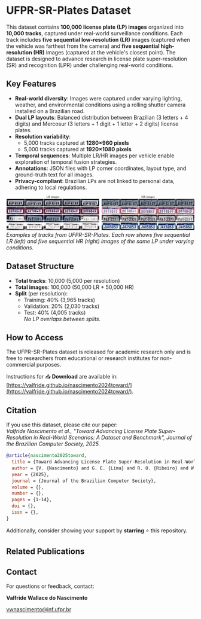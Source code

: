 # UFPR-SR-Plates Dataset

This dataset contains **100,000 license plate (LP) images** organized into **10,000 tracks**, captured under real-world surveillance conditions. Each track includes **five sequential low-resolution (LR)** images (captured when the vehicle was farthest from the camera) and **five sequential high-resolution (HR)** images (captured at the vehicle's closest point). The dataset is designed to advance research in license plate super-resolution (SR) and recognition (LPR) under challenging real-world conditions.

## Key Features
- **Real-world diversity**: Images were captured under varying lighting, weather, and environmental conditions using a rolling shutter camera installed on a Brazilian road.
- **Dual LP layouts**: Balanced distribution between Brazilian (3 letters + 4 digits) and Mercosur (3 letters + 1 digit + 1 letter + 2 digits) license plates.
- **Resolution variability**: 
  - 5,000 tracks captured at **1280×960 pixels**
  - 5,000 tracks captured at **1920×1080 pixels**
- **Temporal sequences**: Multiple LR/HR images per vehicle enable exploration of temporal fusion strategies.
- **Annotations**: JSON files with LP corner coordinates, layout type, and ground-truth text for all images.
- **Privacy-compliant**: Brazilian LPs are not linked to personal data, adhering to local regulations.

![Dataset Examples](./media/carssrplates1.png)  
*Examples of tracks from UFPR-SR-Plates. Each row shows five sequential LR (left) and five sequential HR (right) images of the same LP under varying conditions.*

## Dataset Structure
- **Total tracks**: 10,000 (5,000 per resolution)
- **Total images**: 100,000 (50,000 LR + 50,000 HR)
- **Split** (per resolution):
  - Training: 40% (3,965 tracks)
  - Validation: 20% (2,030 tracks)
  - Test: 40% (4,005 tracks)  
  *No LP overlaps between splits.*

## How to Access
The UFPR-SR-Plates dataset is released for academic research only and is free to researchers from educational or research institutes for non-commercial purposes.

Instructions for 📥 **Download** are available in: [https://valfride.github.io/nascimento2024toward/](https://valfride.github.io/nascimento2024toward/).

## Citation
If you use this dataset, please cite our paper:  
*Valfride Nascimento et al., "Toward Advancing License Plate Super-Resolution in Real-World Scenarios: A Dataset and Benchmark", Journal of the Brazilian Computer Society, 2025.*  

```bibtex
@article{nascimento2025toward,
  title = {Toward Advancing License Plate Super-Resolution in Real-World Scenarios: A Dataset and Benchmark},
  author = {V. {Nascimento} and G. E. {Lima} and R. O. {Ribeiro} and W. R. {Schwartz} and R. {Laroca} and D. {Menotti}},
  year = {2025},
  journal = {Journal of the Brazilian Computer Society},
  volume = {},
  number = {},
  pages = {1-14},
  doi = {},
  issn = {},
}
```

Additionally, consider showing your support by **starring** :star: this repository.

## Related Publications


## Contact
For questions or feedback, contact:

**Valfride Wallace do Nascimento**

[vwnascimento@inf.ufpr.br](mailto:email@example.com)

